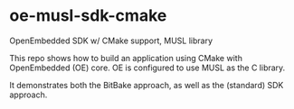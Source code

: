# oe-musl-sdk-cmake
OpenEmbedded SDK w/ CMake support, MUSL library

This repo shows how to build an application using CMake with OpenEmbedded (OE) core.
OE is configured to use MUSL as the C library.

It demonstrates both the BitBake approach, as well as the (standard) SDK approach.
